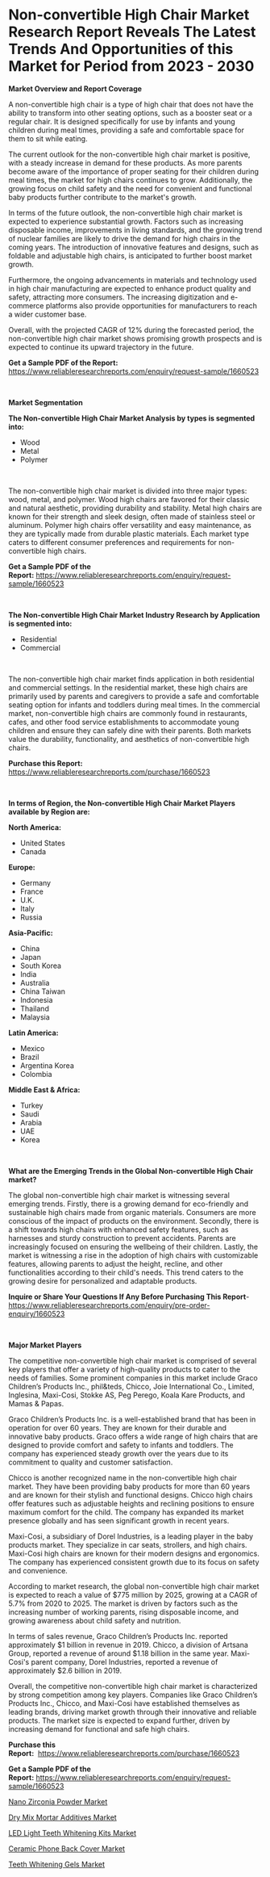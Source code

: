 <p><h1>Non-convertible High Chair Market Research Report Reveals The Latest Trends And Opportunities of this Market for Period from 2023 - 2030</h1></p><p><strong>Market Overview and Report Coverage</strong></p>
<p><p>A non-convertible high chair is a type of high chair that does not have the ability to transform into other seating options, such as a booster seat or a regular chair. It is designed specifically for use by infants and young children during meal times, providing a safe and comfortable space for them to sit while eating.</p><p>The current outlook for the non-convertible high chair market is positive, with a steady increase in demand for these products. As more parents become aware of the importance of proper seating for their children during meal times, the market for high chairs continues to grow. Additionally, the growing focus on child safety and the need for convenient and functional baby products further contribute to the market's growth.</p><p>In terms of the future outlook, the non-convertible high chair market is expected to experience substantial growth. Factors such as increasing disposable income, improvements in living standards, and the growing trend of nuclear families are likely to drive the demand for high chairs in the coming years. The introduction of innovative features and designs, such as foldable and adjustable high chairs, is anticipated to further boost market growth.</p><p>Furthermore, the ongoing advancements in materials and technology used in high chair manufacturing are expected to enhance product quality and safety, attracting more consumers. The increasing digitization and e-commerce platforms also provide opportunities for manufacturers to reach a wider customer base.</p><p>Overall, with the projected CAGR of 12% during the forecasted period, the non-convertible high chair market shows promising growth prospects and is expected to continue its upward trajectory in the future.</p></p>
<p><strong>Get a Sample PDF of the Report:</strong> <a href="https://www.reliableresearchreports.com/enquiry/request-sample/1660523">https://www.reliableresearchreports.com/enquiry/request-sample/1660523</a></p>
<p>&nbsp;</p>
<p><strong>Market Segmentation</strong></p>
<p><strong>The Non-convertible High Chair Market Analysis by types is segmented into:</strong></p>
<p><ul><li>Wood</li><li>Metal</li><li>Polymer</li></ul></p>
<p>&nbsp;</p>
<p><p>The non-convertible high chair market is divided into three major types: wood, metal, and polymer. Wood high chairs are favored for their classic and natural aesthetic, providing durability and stability. Metal high chairs are known for their strength and sleek design, often made of stainless steel or aluminum. Polymer high chairs offer versatility and easy maintenance, as they are typically made from durable plastic materials. Each market type caters to different consumer preferences and requirements for non-convertible high chairs.</p></p>
<p><strong>Get a Sample PDF of the Report:</strong>&nbsp;<a href="https://www.reliableresearchreports.com/enquiry/request-sample/1660523">https://www.reliableresearchreports.com/enquiry/request-sample/1660523</a></p>
<p>&nbsp;</p>
<p><strong>The Non-convertible High Chair Market Industry Research by Application is segmented into:</strong></p>
<p><ul><li>Residential</li><li>Commercial</li></ul></p>
<p>&nbsp;</p>
<p><p>The non-convertible high chair market finds application in both residential and commercial settings. In the residential market, these high chairs are primarily used by parents and caregivers to provide a safe and comfortable seating option for infants and toddlers during meal times. In the commercial market, non-convertible high chairs are commonly found in restaurants, cafes, and other food service establishments to accommodate young children and ensure they can safely dine with their parents. Both markets value the durability, functionality, and aesthetics of non-convertible high chairs.</p></p>
<p><strong>Purchase this Report:</strong>&nbsp; <a href="https://www.reliableresearchreports.com/purchase/1660523">https://www.reliableresearchreports.com/purchase/1660523</a></p>
<p>&nbsp;</p>
<p><strong>In terms of Region, the Non-convertible High Chair Market Players available by Region are:</strong></p>
<p>
    <p> <strong> North America: </strong>
        <ul>
            <li>United States</li>
            <li>Canada</li>
        </ul>
        </p> 
    <p> <strong> Europe: </strong>
        <ul>
            <li>Germany</li>
            <li>France</li>
            <li>U.K.</li>
            <li>Italy</li>
            <li>Russia</li>
        </ul>
        </p> 
    <p> <strong> Asia-Pacific: </strong>
        <ul>
            <li>China</li>
            <li>Japan</li>
            <li>South Korea</li>
            <li>India</li>
            <li>Australia</li>
            <li>China Taiwan</li>
            <li>Indonesia</li>
            <li>Thailand</li>
            <li>Malaysia</li>
        </ul>
        </p> 
    <p> <strong> Latin America: </strong>
        <ul>
            <li>Mexico</li>
            <li>Brazil</li>
            <li>Argentina Korea</li>
            <li>Colombia</li>
        </ul>
        </p> 
    <p> <strong> Middle East & Africa: </strong>
        <ul>
            <li>Turkey</li>
            <li>Saudi</li>
            <li>Arabia</li>
            <li>UAE</li>
            <li>Korea</li>
        </ul>
    </p>
    </p>
<p>&nbsp;</p>
<p><strong>What are the Emerging Trends in the Global Non-convertible High Chair market?</strong></p>
<p><p>The global non-convertible high chair market is witnessing several emerging trends. Firstly, there is a growing demand for eco-friendly and sustainable high chairs made from organic materials. Consumers are more conscious of the impact of products on the environment. Secondly, there is a shift towards high chairs with enhanced safety features, such as harnesses and sturdy construction to prevent accidents. Parents are increasingly focused on ensuring the wellbeing of their children. Lastly, the market is witnessing a rise in the adoption of high chairs with customizable features, allowing parents to adjust the height, recline, and other functionalities according to their child's needs. This trend caters to the growing desire for personalized and adaptable products.</p></p>
<p><strong>Inquire or Share Your Questions If Any Before Purchasing This Report</strong>- <a href="https://www.reliableresearchreports.com/enquiry/pre-order-enquiry/1660523">https://www.reliableresearchreports.com/enquiry/pre-order-enquiry/1660523</a></p>
<p>&nbsp;</p>
<p><strong>Major Market Players</strong></p>
<p><p>The competitive non-convertible high chair market is comprised of several key players that offer a variety of high-quality products to cater to the needs of families. Some prominent companies in this market include Graco Children’s Products Inc., phil&teds, Chicco, Joie International Co., Limited, Inglesina, Maxi-Cosi, Stokke AS, Peg Perego, Koala Kare Products, and Mamas & Papas.</p><p>Graco Children’s Products Inc. is a well-established brand that has been in operation for over 60 years. They are known for their durable and innovative baby products. Graco offers a wide range of high chairs that are designed to provide comfort and safety to infants and toddlers. The company has experienced steady growth over the years due to its commitment to quality and customer satisfaction.</p><p>Chicco is another recognized name in the non-convertible high chair market. They have been providing baby products for more than 60 years and are known for their stylish and functional designs. Chicco high chairs offer features such as adjustable heights and reclining positions to ensure maximum comfort for the child. The company has expanded its market presence globally and has seen significant growth in recent years.</p><p>Maxi-Cosi, a subsidiary of Dorel Industries, is a leading player in the baby products market. They specialize in car seats, strollers, and high chairs. Maxi-Cosi high chairs are known for their modern designs and ergonomics. The company has experienced consistent growth due to its focus on safety and convenience.</p><p>According to market research, the global non-convertible high chair market is expected to reach a value of $775 million by 2025, growing at a CAGR of 5.7% from 2020 to 2025. The market is driven by factors such as the increasing number of working parents, rising disposable income, and growing awareness about child safety and nutrition.</p><p>In terms of sales revenue, Graco Children’s Products Inc. reported approximately $1 billion in revenue in 2019. Chicco, a division of Artsana Group, reported a revenue of around $1.18 billion in the same year. Maxi-Cosi's parent company, Dorel Industries, reported a revenue of approximately $2.6 billion in 2019.</p><p>Overall, the competitive non-convertible high chair market is characterized by strong competition among key players. Companies like Graco Children’s Products Inc., Chicco, and Maxi-Cosi have established themselves as leading brands, driving market growth through their innovative and reliable products. The market size is expected to expand further, driven by increasing demand for functional and safe high chairs.</p></p>
<p><strong>Purchase this Report:</strong>&nbsp;&nbsp;<a href="https://www.reliableresearchreports.com/purchase/1660523">https://www.reliableresearchreports.com/purchase/1660523</a></p>
<p></p>
<p><strong>Get a Sample PDF of the Report:</strong>&nbsp;<a href="https://www.reliableresearchreports.com/enquiry/request-sample/1660523">https://www.reliableresearchreports.com/enquiry/request-sample/1660523</a></p>
<p><p><a href="https://github.com/rahu1506/Market-Research-Report-List-1/blob/main/nano-zirconia-powder-market.md">Nano Zirconia Powder Market</a></p><p><a href="https://medium.com/@rahul.reportprime/dry-mix-mortar-additives-market-comprehensive-assessment-by-type-application-and-geography-2a7127c2d444">Dry Mix Mortar Additives Market</a></p><p><a href="https://www.linkedin.com/pulse/led-light-teeth-whitening-kits-market-research-report-unlocks-dyole/">LED Light Teeth Whitening Kits Market</a></p><p><a href="https://github.com/rahu1505/Market-Research-Report-List-1/blob/main/ceramic-phone-back-cover-market.md">Ceramic Phone Back Cover Market</a></p><p><a href="https://www.linkedin.com/pulse/decoding-teeth-whitening-gels-market-deep-dive-latest-trends-vb7se/">Teeth Whitening Gels Market</a></p></p>
